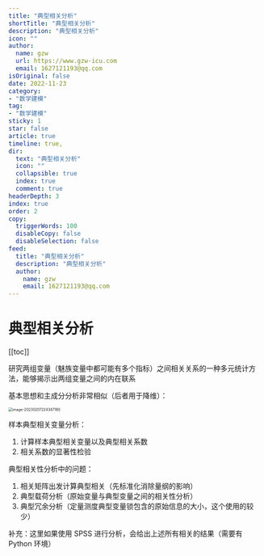 ```yaml
---
title: "典型相关分析"
shortTitle: "典型相关分析"
description: "典型相关分析"
icon: ""
author: 
  name: gzw
  url: https://www.gzw-icu.com
  email: 1627121193@qq.com
isOriginal: false
date: 2022-11-23
category: 
- "数学建模"
tag:
- "数学建模"
sticky: 1
star: false
article: true
timeline: true,
dir:
  text: "典型相关分析"
  icon: ""
  collapsible: true
  index: true
  comment: true
headerDepth: 3
index: true
order: 2
copy:
  triggerWords: 100
  disableCopy: false
  disableSelection: false
feed:
  title: "典型相关分析"
  description: "典型相关分析"
  author:
    name: gzw
    email: 1627121193@qq.com
---
```



# 典型相关分析

[[toc]]

研究两组变量（魅族变量中都可能有多个指标）之间相关关系的一种多元统计方法，能够揭示出两组变量之间的内在联系

基本思想和主成分分析非常相似（后者用于降维）：

<img src="https://my-photos-1.oss-cn-hangzhou.aliyuncs.com/markdown//%E5%BB%BA%E6%A8%A1/20230207/%E5%85%B8%E5%9E%8B%E7%9B%B8%E5%85%B3%E5%88%86%E6%9E%90%E7%9A%84%E5%AE%9A%E4%B9%89.png" alt="image-20230207224347160" style="zoom:50%" />

样本典型相关变量分析：

1. 计算样本典型相关变量以及典型相关系数
2. 相关系数的显著性检验

典型相关性分析中的问题：

1. 相关矩阵出发计算典型相关（先标准化消除量纲的影响）
2. 典型载荷分析（原始变量与典型变量之间的相关性分析）
3. 典型冗余分析（定量测度典型变量锁包含的原始信息的大小，这个使用的较少）

补充：这里如果使用 SPSS 进行分析，会给出上述所有相关的结果（需要有 Python 环境）